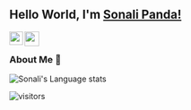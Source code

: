 ## Hello World, I'm [Sonali Panda!](https://www.linkedin.com/in/sonali-panda-69b331292/)

<!--
**sonali0522/sonali0522** is a ✨ _special_ ✨ repository because its `README.md` (this file) appears on your GitHub profile.

Here are some ideas to get you started:

- 🔭 I’m currently working on ...
- 🌱 I’m currently learning ...
- 👯 I’m looking to collaborate on ...
- 🤔 I’m looking for help with ...
- 💬 Ask me about ...
- 📫 How to reach me: ...
- 😄 Pronouns: ...
- ⚡ Fun fact: ...
-->
<a href="https://www.linkedin.com/in/sonali-panda-69b331292/">
  <img align="left" width="24px" src="https://cdn.simpleicons.org/linkedin"  />
</a>
<a href="mailto:sonalipandakunu123@gmail.com">
  <img align="left" width="26px" src="https://cdn.simpleicons.org/gmail" />
</a>

<br />

### About Me 🚀

<!--![Sonali's GitHub stats](https://github-readme-stats.vercel.app/api?username=sonali0522&show_icons=true&theme=radical)-->
![Sonali's Language stats](https://github-readme-stats-eight-theta.vercel.app/api/top-langs/?username=sonali0522&layout=compact&langs_count=8&hide_border=true)
<br />

![visitors](https://visitor-badge.laobi.icu/badge?page_id=sonali0522.sonali0522)

